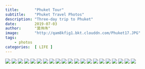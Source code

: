 ```yaml
---
title:       "Phuket Tour"
subtitle:    "Phuket Travel Photos"
description: "Three-day trip to Phuket"
date:        2019-07-03
author:      "莫伟伟"
image:       "http://qam8kfig1.bkt.clouddn.com/Phuket17.JPG"
tags:
    - photos
categories:  [ LIFE ]
---
```


![](http://qam8kfig1.bkt.clouddn.com/Phuket10.JPG)
![](http://qam8kfig1.bkt.clouddn.com/Phuket1.JPG)
![](http://qam8kfig1.bkt.clouddn.com/Phuket9.JPG)
![](http://qam8kfig1.bkt.clouddn.com/Phuket16.JPG)
![](http://qam8kfig1.bkt.clouddn.com/Phuket7.JPG)
![](http://qam8kfig1.bkt.clouddn.com/Phuket8.JPG)
![](http://qam8kfig1.bkt.clouddn.com/Phuket11.JPG)
![](http://qam8kfig1.bkt.clouddn.com/Phuket6.JPG)
![](http://qam8kfig1.bkt.clouddn.com/Phuket18.JPG)
![](http://qam8kfig1.bkt.clouddn.com/Phuket17.JPG)
![](http://qam8kfig1.bkt.clouddn.com/Phuket13.JPG)
![](http://qam8kfig1.bkt.clouddn.com/Phuket15.JPG)
![](http://qam8kfig1.bkt.clouddn.com/Phuket2.JPG)
![](http://qam8kfig1.bkt.clouddn.com/Phuket14.JPG)
![](http://qam8kfig1.bkt.clouddn.com/Phuket12.JPG)
![](http://qam8kfig1.bkt.clouddn.com/Phuket5.JPG)
![](http://qam8kfig1.bkt.clouddn.com/Phuket4.JPG)
![](http://qam8kfig1.bkt.clouddn.com/Phuket3.JPG)
![](http://qam8kfig1.bkt.clouddn.com/moweiwei-sandbeach.jpg)
![](http://qam8kfig1.bkt.clouddn.com/home-bg-sailboat.jpg)
![](http://qam8kfig1.bkt.clouddn.com/home-bg-sailboat.jpg)
